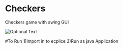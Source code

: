 # Checkers
Checkers game with swing GUI

![Optional Text](../master/myImages/screenshot.png)


#To Run
1)Import in to ecplice 
2)Run as java Application
